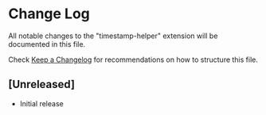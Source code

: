 # Change Log

All notable changes to the "timestamp-helper" extension will be documented in this file.

Check [Keep a Changelog](http://keepachangelog.com/) for recommendations on how to structure this file.

## [Unreleased]

- Initial release